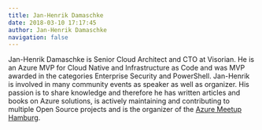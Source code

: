 ```yaml
---
title: Jan-Henrik Damaschke
date: 2018-03-10 17:17:45
author: Jan-Henrik Damaschke
navigation: false
---
```


Jan-Henrik Damaschke is Senior Cloud Architect and CTO at Visorian. He is an Azure MVP for Cloud Native and Infrastructure as Code and was MVP awarded in the categories Enterprise Security and PowerShell.
Jan-Henrik is involved in many community events as speaker as well as organizer. His passion is to share knowledge and therefore he has written articles and books on Azure solutions, is actively maintaining and contributing to multiple Open Source projects and is the organizer of the [Azure Meetup Hamburg](https://www.meetup.com/azure-meetup-hamburg/).